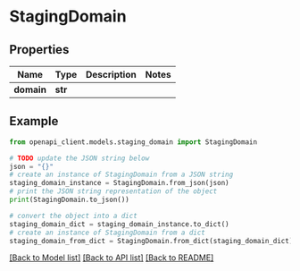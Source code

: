 # StagingDomain


## Properties

Name | Type | Description | Notes
------------ | ------------- | ------------- | -------------
**domain** | **str** |  | 

## Example

```python
from openapi_client.models.staging_domain import StagingDomain

# TODO update the JSON string below
json = "{}"
# create an instance of StagingDomain from a JSON string
staging_domain_instance = StagingDomain.from_json(json)
# print the JSON string representation of the object
print(StagingDomain.to_json())

# convert the object into a dict
staging_domain_dict = staging_domain_instance.to_dict()
# create an instance of StagingDomain from a dict
staging_domain_from_dict = StagingDomain.from_dict(staging_domain_dict)
```
[[Back to Model list]](../README.md#documentation-for-models) [[Back to API list]](../README.md#documentation-for-api-endpoints) [[Back to README]](../README.md)


